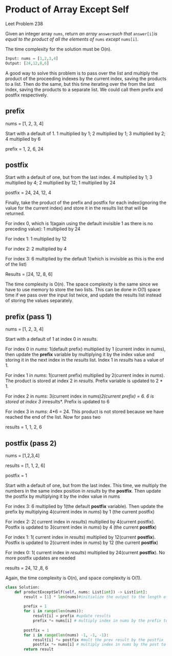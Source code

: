 # Product of Array Except Self

Leet Problem 238

Given an integer array `nums`, return *an array* `answer`*such that* `answer[i]`*is equal to the product of all the elements of* `nums` *except* `nums[i]`.

The time complexity for the solution must be O(n).

```python
Input: nums = [1,2,3,4]
Output: [24,12,8,6]
```

A good way to solve this problem is to pass over the list and multiply the product of the  proceeding indexes by the current index, saving the products to a list. Then do the same, but this time iterating over the from the last index, saving the products to a separate list. We could call them prefix and postfix respectively.

## prefix

nums = [1, 2, 3, 4]

Start with a default of 1. 1 multiplied by 1; 2 multiplied by 1; 3 multiplied by 2; 4 multiplied by 6

prefix = 1, 2, 6, 24

## postfix

Start with a default of one, but from the last index. 4 multiplied by 1; 3 multiplied by 4; 2 multiplied by 12; 1 multiplied by 24

postfix = 24, 24, 12, 4

Finally, take the product of the prefix and postfix for each index(ignoring the value for the current index) and store it in the results list that will be returned.

For index 0, which is 1(again using the default invisible 1 as there is no preceding value): 1 multiplied by 24

For index 1: 1 multiplied by 12

For index 2: 2 multiplied by 4

For index 3: 6 multiplied by the default 1(which is invisible as this is the end of the list)

Results = [24, 12, 8, 6]

The time complexity is O(n). The space complexity is the same since we have to use memory to store the two lists. This can be done in O(1) space time if we pass over the input list twice, and update the results list instead of storing the values separately.

## prefix (pass 1)

nums = [1, 2, 3, 4]

Start with a default of 1 at index 0  in *results*.

For index 0 in *nums*: 1(default prefix) multiplied by 1 (current index in nums), then update the **prefix** variable by multiplying it by the index value and storing it in the next index in the *results* list. Index 1 in *results* has a value of 1.

For index 1 in *nums*: 1(current prefix) multiplied by 2(current index in *nums*). The product is stored at index 2 in *results.* Prefix variable is updated to 2 * 1.

For index 2 in *nums*: 3(current index in nums)*2(current prefix) = 6. 6 is stored at index 3 in*results*. Prefix is updated to 6

For index 3 in *nums*: 4*6 = 24.  This product is not stored because we have reached the end of the list. Now for pass two

results = 1, 1, 2, 6

## postfix (pass 2)

nums = [1,2,3,4]

results = [1, 1, 2, 6]

postfix = 1

Start with a default of one, but from the last index. This time, we multiply the numbers in the same index position in *results* by the **postfix**. Then update the postfix by  multiplying it by the index value in nums

For index 3: 6 multiplied by 1(the default **postfix** variable). Then update the prefix by multiplying 4(current index in *nums*) by 1 (the current postfix)

For index 2: 2( current index in *results*) multiplied by 4(current postfix). Postfix is updated to 3(current index in *nums*) by 4 (the current **postfix**)

For index 1: 1( current index in *results*) multiplied by 12(current **postfix**). Postfix is updated to 2(current index in *nums*) by 12 (the current **postfix**)

For index 0: 1( current index in *results*) multiplied by 24(current **postfix**). No more postfix updates are needed

results = 24, 12 ,8, 6

Again, the time complexity is O(n), and space complexity is O(1).

```python
class Solution:
    def productExceptSelf(self, nums: List[int]) -> List[int]:
        result = [1] * len(nums)#initialize the output to the length of the input
        
        prefix = 1 
        for i in range(len(nums)):
            result[i] = prefix #update results
            prefix *= nums[i] # multiply index in nums by the prefix to update pre
        
        postfix = 1
        for i in range(len(nums) -1, -1, -1):
            result[i] *= postfix #mult the prev result by the postfix
            postfix *= nums[i] # multiply index in nums by the post to update post
        return result
```
